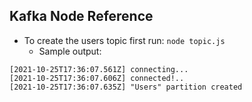 ## Kafka Node Reference

- To create the users topic first run: `node topic.js`
  - Sample output:

```
[2021-10-25T17:36:07.561Z] connecting...
[2021-10-25T17:36:07.606Z] connected!..
[2021-10-25T17:36:07.635Z] "Users" partition created
```
